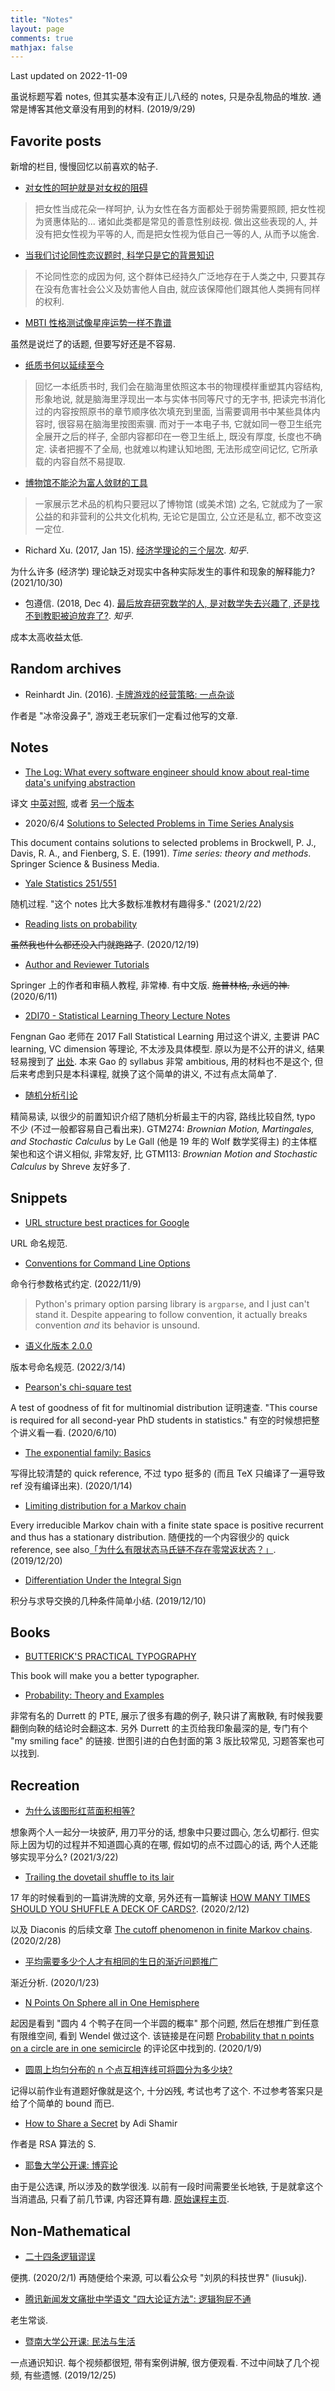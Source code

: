 ```yaml
---
title: "Notes"
layout: page
comments: true
mathjax: false
---
```


Last updated on 2022-11-09

虽说标题写着 notes, 但其实基本没有正儿八经的 notes, 只是杂乱物品的堆放. 通常是博客其他文章没有用到的材料. (2019/9/29)

## Favorite posts

新增的栏目, 慢慢回忆以前喜欢的帖子.

- [对女性的呵护就是对女权的阻碍](https://mp.weixin.qq.com/s/-hXWHlTFUyFWmKWoh5lenQ)

> 把女性当成花朵一样呵护, 认为女性在各方面都处于弱势需要照顾, 把女性视为贤惠体贴的... 诸如此类都是常见的善意性别歧视. 做出这些表现的人, 并没有把女性视为平等的人, 而是把女性视为低自己一等的人, 从而予以施舍.

- [当我们讨论同性恋议题时, 科学只是它的背景知识](https://mp.weixin.qq.com/s/BA3VFG4YBL-7JCHPw3DYoQ)

> 不论同性恋的成因为何, 这个群体已经持久广泛地存在于人类之中, 只要其存在没有危害社会公义及妨害他人自由, 就应该保障他们跟其他人类拥有同样的权利.

- [MBTI 性格测试像星座运势一样不靠谱](https://card.weibo.com/article/m/show/id/2309404240824304042988)

虽然是说烂了的话题, 但要写好还是不容易.

- [纸质书何以延续至今](https://mp.weixin.qq.com/s/aP1nNVdAHFXIIuZotvNvng)

> 回忆一本纸质书时, 我们会在脑海里依照这本书的物理模样重塑其内容结构, 形象地说, 就是脑海里浮现出一本与实体书同等尺寸的无字书, 把读完书消化过的内容按照原书的章节顺序依次填充到里面, 当需要调用书中某些具体内容时, 很容易在脑海里按图索骥. 而对于一本电子书, 它就如同一卷卫生纸完全展开之后的样子, 全部内容都印在一卷卫生纸上, 既没有厚度, 长度也不确定. 读者把握不了全局, 也就难以构建认知地图, 无法形成空间记忆, 它所承载的内容自然不易提取.

- [博物馆不能沦为富人敛财的工具](https://mp.weixin.qq.com/s/ydABoyZD5yyGF0wS_RnzRg)

> 一家展示艺术品的机构只要冠以了博物馆 (或美术馆) 之名, 它就成为了一家公益的和非营利的公共文化机构, 无论它是国立, 公立还是私立, 都不改变这一定位.

- Richard Xu. (2017, Jan 15). [经济学理论的三个层次](https://zhuanlan.zhihu.com/p/24889775). *知乎*.

为什么许多 (经济学) 理论缺乏对现实中各种实际发生的事件和现象的解释能力? (2021/10/30)

- 包遵信. (2018, Dec 4). [最后放弃研究数学的人, 是对数学失去兴趣了, 还是找不到教职被迫放弃了?](https://www.zhihu.com/question/296083077/answer/499612776). *知乎*.

成本太高收益太低.

## Random archives

- Reinhardt Jin​. (2016). [卡牌游戏的经营策略: 一点杂谈](https://zhuanlan.zhihu.com/p/21637545)
  
作者是 "冰帝没鼻子", 游戏王老玩家们一定看过他写的文章.

## Notes

- [The Log: What every software engineer should know about real-time data's unifying abstraction](https://engineering.linkedin.com/distributed-systems/log-what-every-software-engineer-should-know-about-real-time-datas-unifying)

译文 [中英对照](https://www.oschina.net/translate/log-what-every-software-engineer-should-know-about-real-time-datas-unifying?cmp), 或者 [另一个版本](https://github.com/oldratlee/translations/blob/master/log-what-every-software-engineer-should-know-about-real-time-datas-unifying/README.md)

- 2020/6/4 [Solutions to Selected Problems in Time Series Analysis](https://shiina18.github.io/assets/docs/Solutions%20to%20Selected%20Problems%20in%20Time%20Series%20Analysis.pdf)

This document contains solutions to selected problems in Brockwell, P. J., Davis, R. A., and Fienberg, S. E. (1991). *Time series: theory and methods*. Springer Science & Business Media.

- [Yale Statistics 251/551](https://www.zhihu.com/question/435887518/answer/1710254485)

随机过程. "这个 notes 比大多数标准教材有趣得多." (2021/2/22)

- [Reading lists on probability](https://www.zhihu.com/question/60288185/answer/1634006267)

~~虽然我也什么都还没入门就跑路了~~. (2020/12/19)

- [Author and Reviewer Tutorials](https://www.springer.com/cn/authors-editors/authorandreviewertutorials)

Springer 上的作者和审稿人教程, 非常棒. 有中文版. ~~施普林格, 永远的神.~~ (2020/6/11)

- [2DI70 - Statistical Learning Theory Lecture Notes](https://www.win.tue.nl/~rmcastro/2DI70/files/2DI70_Lecture_Notes.pdf)

Fengnan Gao 老师在 2017 Fall Statistical Learning 用过这个讲义, 主要讲 PAC learning, VC dimension 等理论, 不太涉及具体模型. 原以为是不公开的讲义, 结果轻易搜到了 [出处](https://www.win.tue.nl/~rmcastro/2DI70/). 本来 Gao 的 syllabus 非常 ambitious, 用的材料也不是这个, 但后来考虑到只是本科课程, 就换了这个简单的讲义, 不过有点太简单了. 

- [随机分析引论](http://homepage.fudan.edu.cn/jgying/files/2011/06/%E9%9A%8F%E6%9C%BA%E5%88%86%E6%9E%90%E5%BC%95%E8%AE%BA2015-6.pdf)

精简易读, 以很少的前置知识介绍了随机分析最主干的内容, 路线比较自然, typo 不少 (不过一般都容易自己看出来). GTM274: *Brownian Motion, Martingales, and Stochastic Calculus* by Le Gall (他是 19 年的 Wolf 数学奖得主) 的主体框架也和这个讲义相似, 非常友好, 比 GTM113: *Brownian Motion and Stochastic Calculus* by Shreve 友好多了.

## Snippets

- [URL structure best practices for Google](https://developers.google.com/search/docs/crawling-indexing/url-structure)

URL 命名规范.

- [Conventions for Command Line Options](https://nullprogram.com/blog/2020/08/01/)

命令行参数格式约定. (2022/11/9)

> Python's primary option parsing library is `argparse`, and I just can't stand it. Despite appearing to follow convention, it actually breaks convention *and* its behavior is unsound.

- [语义化版本 2.0.0](https://semver.org/lang/zh-CN/)

版本号命名规范. (2022/3/14)

- [Pearson's chi-square test](http://personal.psu.edu/drh20/asymp/fall2006/lectures/ANGELchpt07.pdf)

A test of goodness of fit for multinomial distribution 证明速查. "This course is required for all second-year PhD students in statistics." 有空的时候想把整个讲义看一看. (2020/6/10)

- [The exponential family: Basics](https://people.eecs.berkeley.edu/~jordan/courses/260-spring10/other-readings/chapter8.pdf)

写得比较清楚的 quick reference, 不过 typo 挺多的 (而且 TeX 只编译了一遍导致 ref 没有编译出来). (2020/1/14)

- [Limiting distribution for a Markov chain](http://www.columbia.edu/~ks20/stochastic-I/stochastic-I-MCII.pdf)

Every irreducible Markov chain with a finite state space is positive recurrent and thus has a stationary distribution. 随便找的一个内容很少的 quick reference, see also[「为什么有限状态马氏链不存在零常返状态？」](https://www.zhihu.com/question/361982166/answer/943474143). (2019/12/20)

- [Differentiation Under the Integral Sign](https://planetmath.org/differentiationundertheintegralsign)

积分与求导交换的几种条件简单小结. (2019/12/10)

## Books

- [BUTTERICK'S PRACTICAL TYPOGRAPHY](https://practicaltypography.com/)

This book will make you a better typographer.

- [Probability: Theory and Examples](https://services.math.duke.edu/~rtd/)

非常有名的 Durrett 的 PTE, 展示了很多有趣的例子, 鞅只讲了离散鞅, 有时候我要翻倒向鞅的结论时会翻这本. 另外 Durrett 的主页给我印象最深的是, 专门有个 "my smiling face" 的链接. 世图引进的白色封面的第 3 版比较常见, 习题答案也可以找到.

## Recreation

- [为什么该图形红蓝面积相等?](https://www.zhihu.com/question/447744804/answer/1769560146)

想象两个人一起分一块披萨, 用刀平分的话, 想象中只要过圆心, 怎么切都行. 但实际上因为切的过程并不知道圆心真的在哪, 假如切的点不过圆心的话, 两个人还能够实现平分么? (2021/3/22)

- [Trailing the dovetail shuffle to its lair](https://projecteuclid.org/download/pdf_1/euclid.aoap/1177005705)

17 年的时候看到的一篇讲洗牌的文章, 另外还有一篇解读 [HOW MANY TIMES SHOULD YOU SHUFFLE A DECK OF CARDS?](https://www.dartmouth.edu/~chance/teaching_aids/Mann.pdf). (2020/2/12)

以及 Diaconis 的后续文章 [The cutoff phenomenon in finite Markov chains](https://www.pnas.org/content/pnas/93/4/1659.full.pdf). (2020/2/28)

- [平均需要多少个人才有相同的生日的渐近问题推广](https://www.zhihu.com/question/367513670)

渐近分析. (2020/1/23)

- [N Points On Sphere all in One Hemisphere](https://mathpages.com/home/kmath327/kmath327.htm)

起因是看到 "圆内 4 个鸭子在同一个半圆的概率" 那个问题, 然后在想推广到任意有限维空间, 看到 Wendel 做过这个. 该链接是在问题 [Probability that n points on a circle are in one semicircle](https://math.stackexchange.com/questions/325141/probability-that-n-points-on-a-circle-are-in-one-semicircle) 的评论区中找到的. (2020/1/9)

- [圆周上均匀分布的 n 个点互相连线可将圆分为多少块?](https://www.zhihu.com/question/67970620/answer/259170402)

记得以前作业有道题好像就是这个, 十分凶残, 考试也考了这个. 不过参考答案只是给了个简单的 bound 而已.

- [How to Share a Secret](https://cs.jhu.edu/~sdoshi/crypto/papers/shamirturing.pdf) by Adi Shamir

作者是 RSA 算法的 S.

- [耶鲁大学公开课: 博弈论](http://open.163.com/special/gametheory/)

由于是公选课, 所以涉及的数学很浅. 以前有一段时间需要坐长地铁, 于是就拿这个当消遣品, 只看了前几节课, 内容还算有趣. [原始课程主页](https://oyc.yale.edu/economics/econ-159).

## Non-Mathematical

- [二十四条逻辑谬误](https://zhuanlan.zhihu.com/p/19837940)

便携. (2020/2/1) 再随便给个来源, 可以看公众号 "刘夙的科技世界" (liusukj).

- [腾讯新闻发文痛批中学语文 "四大论证方法": 逻辑狗屁不通](https://www.kechuang.org/t/83337)

老生常谈.

- [暨南大学公开课: 民法与生活](https://open.163.com/newview/movie/free?pid=MEFDHUS6H&mid=MEFDJIAH0)

一点通识知识. 每个视频都很短, 带有案例讲解, 很方便观看. 不过中间缺了几个视频, 有些遗憾. (2019/12/25)